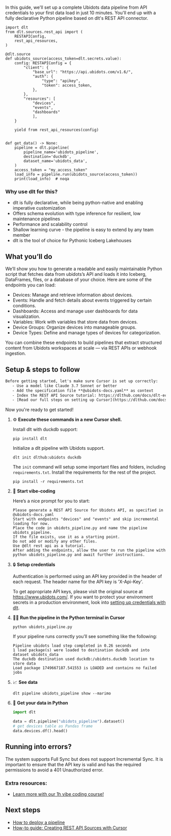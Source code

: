 In this guide, we'll set up a complete Ubidots data pipeline from API credentials to your first data load in just 10 minutes. You'll end up with a fully declarative Python pipeline based on dlt's REST API connector.

```python-outcome
import dlt
from dlt.sources.rest_api import (
    RESTAPIConfig,
    rest_api_resources,
)

@dlt.source
def ubidots_source(access_token=dlt.secrets.value):
    config: RESTAPIConfig = {
        "client": {
            "base_url": "https://api.ubidots.com/v1.6/",
            "auth": {
                "type": "apikey",
                "token": access_token,
            },
        },
        "resources": [
            "devices",
            "events",
            "dashboards"
            ],
    }

    yield from rest_api_resources(config)


def get_data() -> None:
    pipeline = dlt.pipeline(
        pipeline_name='ubidots_pipeline',
        destination='duckdb',
        dataset_name='ubidots_data', 
    )
    access_token = "my_access_token"
    load_info = pipeline.run(ubidots_source(access_token))
    print(load_info)  # noqa
```

### Why use dlt for this?

- dlt is fully declarative, while being python-native and enabling imperative customization
- Offers schema evolution with type inference for resilient, low maintenance pipelines
- Performance and scalability control
- Shallow learning curve - the pipeline is easy to extend by any team member
- dlt is the tool of choice for Pythonic Iceberg Lakehouses

## What you’ll do

We’ll show you how to generate a readable and easily maintainable Python script that fetches data from ubidots’s API and loads it into Iceberg, DataFrames, files, or a database of your choice. Here are some of the endpoints you can load:

- Devices: Manage and retrieve information about devices.
- Events: Handle and fetch details about events triggered by certain conditions.
- Dashboards: Access and manage user dashboards for data visualization.
- Variables: Work with variables that store data from devices.
- Device Groups: Organize devices into manageable groups.
- Device Types: Define and manage types of devices for categorization.

You can combine these endpoints to build pipelines that extract structured content from Ubidots workspaces at scale — via REST APIs or webhook ingestion.

## Setup & steps to follow

```default
Before getting started, let's make sure Cursor is set up correctly:
   - Use a model like Claude 3.7 Sonnet or better
   - Add the specification file **@ubidots-docs.yaml** as context
   - Index the REST API Source tutorial: https://dlthub.com/docs/dlt-ecosystem/verified-sources/rest_api/ and add it to context as **@dlt rest api**
   - [Read our full steps on setting up Cursor](https://dlthub.com/docs/dlt-ecosystem/llm-tooling/cursor-restapi#23-configuring-cursor-with-documentation)
```

Now you're ready to get started! 

1. ⚙️ **Execute these commands in a new Cursor shell.**
    
    Install dlt with duckdb support:
    ```shell
    pip install dlt
    ```

    Initialize a dlt pipeline with Ubidots support.
    ```shell
    dlt init dlthub:ubidots duckdb
    ```

    The `init` command will setup some important files and folders, including `requirements.txt`. Install the requirements for the rest of the project.
    ```shell
    pip install -r requirements.txt
    ```
    
2. 🤠 **Start vibe-coding**
    
    Here’s a nice prompt for you to start: 
    
    ```prompt
    Please generate a REST API Source for Ubidots API, as specified in @ubidots-docs.yaml 
    Start with endpoints "devices" and "events" and skip incremental loading for now. 
    Place the code in ubidots_pipeline.py and name the pipeline ubidots_pipeline. 
    If the file exists, use it as a starting point. 
    Do not add or modify any other files. 
    Use @dlt rest api as a tutorial. 
    After adding the endpoints, allow the user to run the pipeline with python ubidots_pipeline.py and await further instructions.
    ```

    
3. 🔒 **Setup credentials** 
    
    Authentication is performed using an API key provided in the header of each request. The header name for the API key is 'X-Api-Key'.
    
    To get appropriate API keys, please visit the original source at https://www.ubidots.com/.
    If you want to protect your environment secrets in a production environment, look into [setting up credentials with dlt](https://dlthub.com/docs/walkthroughs/add_credentials).
    
4. 🏃‍♀️ **Run the pipeline in the Python terminal in Cursor**
    
    ```shell
    python ubidots_pipeline.py
    ```
    
    If your pipeline runs correctly you’ll see something like the following:
    
    ```shell
    Pipeline ubidots load step completed in 0.26 seconds
    1 load package(s) were loaded to destination duckdb and into dataset ubidots_data
    The duckdb destination used duckdb:/ubidots.duckdb location to store data
    Load package 1749667187.541553 is LOADED and contains no failed jobs
    ```
    
5. 📈 **See data**
    
    ```shell
    dlt pipeline ubidots_pipeline show --marimo
    ```
    
6. 🐍 **Get your data in Python**
    
    ```python
    import dlt

   data = dlt.pipeline("ubidots_pipeline").dataset()
   # get devices table as Pandas frame
   data.devices.df().head()
    ```

## Running into errors?

The system supports Full Sync but does not support Incremental Sync. It is important to ensure that the API key is valid and has the required permissions to avoid a 401 Unauthorized error.

### Extra resources:

- [Learn more with our 1h vibe coding course!](https://www.youtube.com/watch?v=GGid70rnJuM)

## Next steps

- [How to deploy a pipeline](https://dlthub.com/docs/walkthroughs/deploy-a-pipeline)
- [How-to guide: Creating REST API Sources with Cursor](https://dlthub.com/docs/dlt-ecosystem/llm-tooling/cursor-restapi)